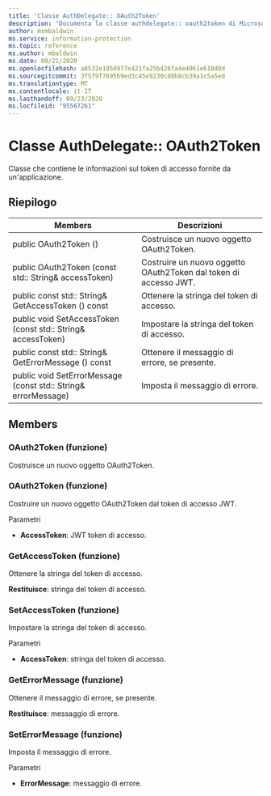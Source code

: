```yaml
---
title: 'Classe AuthDelegate:: OAuth2Token'
description: 'Documenta la classe authdelegate:: oauth2token di Microsoft Information Protection (MIP) SDK.'
author: msmbaldwin
ms.service: information-protection
ms.topic: reference
ms.author: mbaldwin
ms.date: 09/21/2020
ms.openlocfilehash: a8532e1950977e421fa25b426fa4e4061e610d8d
ms.sourcegitcommit: 3f5f9f7695b9ed3c45e9230cd8b8cb39a1c5a5ed
ms.translationtype: MT
ms.contentlocale: it-IT
ms.lasthandoff: 09/23/2020
ms.locfileid: "95567261"
---
```

# <a name="class-authdelegateoauth2token"></a>Classe AuthDelegate:: OAuth2Token 
Classe che contiene le informazioni sul token di accesso fornite da un'applicazione.
  
## <a name="summary"></a>Riepilogo
 Members                        | Descrizioni                                
--------------------------------|---------------------------------------------
public OAuth2Token ()  |  Costruisce un nuovo oggetto OAuth2Token.
public OAuth2Token (const std:: String& accessToken)  |  Costruire un nuovo oggetto OAuth2Token dal token di accesso JWT.
public const std:: String& GetAccessToken () const  |  Ottenere la stringa del token di accesso.
public void SetAccessToken (const std:: String& accessToken)  |  Impostare la stringa del token di accesso.
public const std:: String& GetErrorMessage () const  |  Ottenere il messaggio di errore, se presente.
public void SetErrorMessage (const std:: String& errorMessage)  |  Imposta il messaggio di errore.
  
## <a name="members"></a>Members
  
### <a name="oauth2token-function"></a>OAuth2Token (funzione)
Costruisce un nuovo oggetto OAuth2Token.
  
### <a name="oauth2token-function"></a>OAuth2Token (funzione)
Costruire un nuovo oggetto OAuth2Token dal token di accesso JWT.

Parametri  
* **AccessToken**: JWT token di accesso.


  
### <a name="getaccesstoken-function"></a>GetAccessToken (funzione)
Ottenere la stringa del token di accesso.

  
**Restituisce**: stringa del token di accesso.
  
### <a name="setaccesstoken-function"></a>SetAccessToken (funzione)
Impostare la stringa del token di accesso.

Parametri  
* **AccessToken**: stringa del token di accesso.


  
### <a name="geterrormessage-function"></a>GetErrorMessage (funzione)
Ottenere il messaggio di errore, se presente.

  
**Restituisce**: messaggio di errore.
  
### <a name="seterrormessage-function"></a>SetErrorMessage (funzione)
Imposta il messaggio di errore.

Parametri  
* **ErrorMessage**: messaggio di errore.

